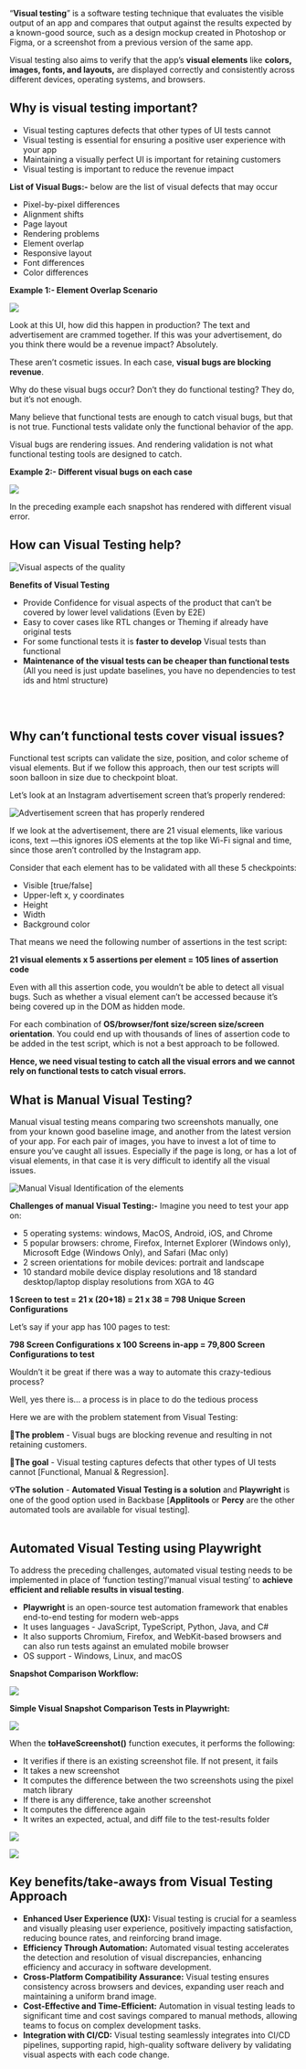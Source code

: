 “**Visual testing**” is a software testing technique that evaluates the visible output of an app and compares that output against the results expected by a known-good source, such as a design mockup created in Photoshop or Figma, or a screenshot from a previous version of the same app.

Visual testing also aims to verify that the app’s **visual elements** like **colors, images, fonts, and layouts,** are displayed correctly and consistently across different devices, operating systems, and browsers.


## **Why is visual testing important?**

- Visual testing captures defects that other types of UI tests cannot
- Visual testing is essential for ensuring a positive user experience with your app
- Maintaining a visually perfect UI is important for retaining customers
- Visual testing is important to reduce the revenue impact

**List of Visual Bugs:-** below are the list of visual defects that may occur
- Pixel-by-pixel differences
- Alignment shifts
- Page layout
- Rendering problems
- Element overlap
- Responsive layout
- Font differences
- Color differences

**Example 1:- Element Overlap Scenario**

![](/assets/visual-testing1.png")

Look at this UI, how did this happen in production?
The text and advertisement are crammed together. If this was your advertisement, do you think there would be a revenue impact? Absolutely.

These aren’t cosmetic issues. In each case, **visual bugs are blocking revenue**.

Why do these visual bugs occur? Don’t they do functional testing? They do, but it’s not enough.

Many believe that functional tests are enough to catch visual bugs, but that is not true. Functional tests validate only the functional behavior of the app.

Visual bugs are rendering issues. And rendering validation is not what functional testing tools are designed to catch.

**Example 2:- Different visual bugs on each case**

![](/assets/visual-testing2.png")

In the preceding example each snapshot has rendered with different visual error.

## **How can Visual Testing help?**


![Visual aspects of the quality](/assets/visual-testing3.png")

**Benefits of Visual Testing**

- Provide Confidence for visual aspects of the product that can’t be covered by lower level validations (Even by E2E)
- Easy to cover cases like RTL changes or Theming if already have original tests
- For some functional tests it is **faster to develop** Visual tests than functional
- **Maintenance of the visual tests can be cheaper than functional tests** (All you need is just update baselines, you have no dependencies to test ids and html structure)
<br>
<br>

## **Why can’t functional tests cover visual issues?**

Functional test scripts can validate the size, position, and color scheme of visual elements. But if we follow this approach, then our test scripts will soon balloon in size due to checkpoint bloat.

Let’s look at an Instagram advertisement screen that’s properly rendered:

![Advertisement screen that has properly rendered](/assets/visual-testing4.png")

If we look at the advertisement, there are 21 visual elements, like various icons, text —this ignores iOS elements at the top like Wi-Fi signal and time, since those aren’t controlled by the Instagram app.

Consider that each element has to be validated with all these 5 checkpoints:

- Visible [true/false]
- Upper-left x, y coordinates
- Height
- Width
- Background color

That means we need the following number of assertions in the test script:

**21 visual elements x 5 assertions per element = 105 lines of assertion code**

Even with all this assertion code, you wouldn’t be able to detect all visual bugs. Such as whether a visual element can’t be accessed because it’s being covered up in the DOM as hidden mode.

For each combination of **OS/browser/font size/screen size/screen orientation**. You could end up with thousands of lines of assertion code to be added in the test script, which is not a best approach to be followed.

**Hence, we need visual testing to catch all the visual errors and we cannot rely on functional tests to catch visual errors.**


## **What is Manual Visual Testing?**

Manual visual testing means comparing two screenshots manually, one from your known good baseline image, and another from the latest version of your app. For each pair of images, you have to invest a lot of time to ensure you’ve caught all issues. Especially if the page is long, or has a lot of visual elements, in that case it is very difficult to identify all the visual issues. 

![Manual Visual Identification of the elements](/assets/visual-testing5.png")

**Challenges of manual Visual Testing:-**
Imagine you need to test your app on:

- 5 operating systems: windows, MacOS, Android, iOS, and Chrome
- 5 popular browsers: chrome, Firefox, Internet Explorer (Windows only), Microsoft Edge (Windows Only), and Safari (Mac only)
- 2 screen orientations for mobile devices: portrait and landscape
- 10 standard mobile device display resolutions and 18 standard desktop/laptop display resolutions from XGA to 4G

**1 Screen to test = 21 x (20+18) = 21 x 38 = 798 Unique Screen Configurations**

Let’s say if your app has 100 pages to test:

**798 Screen Configurations x 100 Screens in-app = 79,800 Screen Configurations to test**

Wouldn’t it be great if there was a way to automate this crazy-tedious process?

Well, yes there is… a process is in place to do the tedious process


Here we are with the problem statement from Visual Testing:

**🚨The problem** - Visual bugs are blocking revenue and resulting in not retaining customers.

**🎯The goal** - Visual testing captures defects that other types of UI tests cannot [Functional, Manual & Regression].

**💡The solution** - **Automated Visual Testing is a solution** and **Playwright** is one of the good option used in Backbase [**Applitools** or **Percy** are the other automated tools are available for visual testing].
<br>
<br>

## **Automated Visual Testing using Playwright**

To address the preceding challenges, automated visual testing needs to be implemented in place of ‘function testing’/’manual visual testing’ to **achieve efficient and reliable results in visual testing**.

- **Playwright** is an open-source test automation framework that enables end-to-end testing for modern web-apps
- It uses languages - JavaScript, TypeScript, Python, Java, and C#
- It also supports Chromium, Firefox, and WebKit-based browsers and can also run tests against an emulated mobile browser
- OS support - Windows, Linux, and macOS


**Snapshot Comparison Workflow:**

![](/assets/visual-testing6.png")

**Simple Visual Snapshot Comparison Tests in Playwright:**

![](/assets/visual-testing7.png")

When the **toHaveScreenshot()** function executes, it performs the following:


- It verifies if there is an existing screenshot file. If not present, it fails
- It takes a new screenshot
- It computes the difference between the two screenshots using the pixel match library
- If there is any difference, take another screenshot
- It computes the difference again
- It writes an expected, actual, and diff file to the test-results folder

![](/assets/visual-testing8.png")

![](/assets/visual-testing9.png")

## **Key benefits/take-aways from Visual Testing Approach**

- **Enhanced User Experience (UX):** Visual testing is crucial for a seamless and visually pleasing user experience, positively impacting satisfaction, reducing bounce rates, and reinforcing brand image.
- **Efficiency Through Automation:** Automated visual testing accelerates the detection and resolution of visual discrepancies, enhancing efficiency and accuracy in software development.
- **Cross-Platform Compatibility Assurance:** Visual testing ensures consistency across browsers and devices, expanding user reach and maintaining a uniform brand image.
- **Cost-Effective and Time-Efficient:** Automation in visual testing leads to significant time and cost savings compared to manual methods, allowing teams to focus on complex development tasks.
- **Integration with CI/CD:** Visual testing seamlessly integrates into CI/CD pipelines, supporting rapid, high-quality software delivery by validating visual aspects with each code change.
